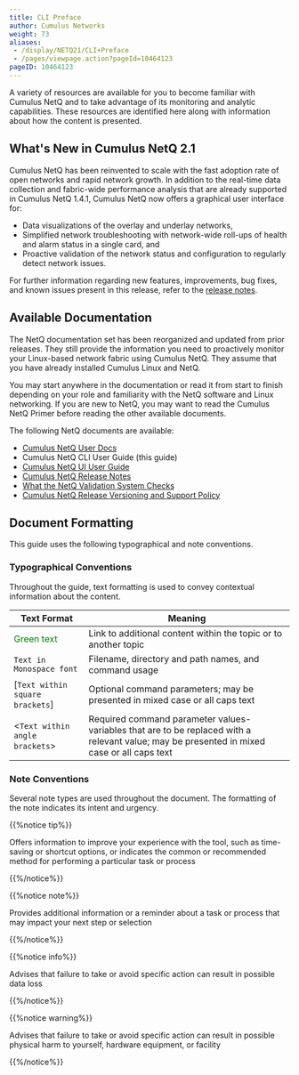 ```yaml
---
title: CLI Preface
author: Cumulus Networks
weight: 73
aliases:
 - /display/NETQ21/CLI+Preface
 - /pages/viewpage.action?pageId=10464123
pageID: 10464123
---
```

A variety of resources are available for you to become familiar with
Cumulus NetQ and to take advantage of its monitoring and analytic
capabilities. These resources are identified here along with information
about how the content is presented.

## What's New in Cumulus NetQ 2.1

Cumulus NetQ has been reinvented to scale with the fast adoption rate of
open networks and rapid network growth. In addition to the real-time
data collection and fabric-wide performance analysis that are already
supported in Cumulus NetQ 1.4.1, Cumulus NetQ now offers a graphical
user interface for:

  - Data visualizations of the overlay and underlay networks,
  - Simplified network troubleshooting with network-wide roll-ups of
    health and alarm status in a single card, and
  - Proactive validation of the network status and configuration to
    regularly detect network issues.

For further information regarding new features, improvements, bug fixes,
and known issues present in this release, refer to the [release
notes](https://support.cumulusnetworks.com/hc/en-us/articles/360017779214).

## Available Documentation

The NetQ
documentation set has been reorganized and updated from prior releases.
They still provide the information you need to proactively monitor your
Linux-based network fabric using Cumulus NetQ. They assume that you have
already installed Cumulus Linux and NetQ.

You may
start anywhere in the documentation or read it from start to finish
depending on your role and familiarity with the NetQ software and Linux
networking. If you are
new to NetQ, you may want to read the Cumulus NetQ Primer before reading
the other available documents.

The following NetQ documents are available:

  - [Cumulus NetQ User Docs](/version/cumulus-netq-21/)
  - Cumulus NetQ CLI User Guide (this guide)  
  - [Cumulus NetQ UI User Guide](/version/cumulus-netq-21/Cumulus-NetQ-UI-User-Guide/)
  - [Cumulus NetQ Release Notes](https://support.cumulusnetworks.com/hc/en-us/articles/360017779214)
  - [What the NetQ Validation System Checks](https://support.cumulusnetworks.com/hc/en-us/articles/360021961394)
  - [Cumulus NetQ Release Versioning and Support Policy](https://support.cumulusnetworks.com/hc/en-us/articles/360020782534)

## Document Formatting

This guide uses the following typographical and note conventions.

### Typographical Conventions

Throughout the guide, text formatting is
used to convey contextual information about the content.

| **Text Format**                   | **Meaning**                                                                                                                                |
| ------------------------------------------------------------------------ | --------------------------------------------------------------------------------------------------------------------------------------------------------------------------------- |
| <span style="color: #008000;"> Green text                         | Link to additional content within the topic or to another topic                                                                                                                   |
| `Text in Monospace font`                                                 | Filename, directory and path names, and command usage                                                                                       |
| \[`Text within square brackets`\]  | Optional command parameters; may be presented in mixed case or all caps text                                                                |
| \<`Text within angle brackets`\>   | Required command parameter values-variables that are to be replaced with a relevant value; may be presented in mixed case or all caps text  |

### Note Conventions

Several note types are used throughout
the document. The formatting of the note indicates its intent and
urgency.

{{%notice tip%}}

Offers information to improve your
experience with the tool, such as time-saving or shortcut options, or indicates the common or
recommended method for performing a particular task or process

{{%/notice%}}

{{%notice note%}}

Provides additional information or a reminder about a task or process
that may impact your next step or selection

{{%/notice%}}

{{%notice info%}}

Advises that failure to take or avoid specific action can result in
possible data loss

{{%/notice%}}

{{%notice warning%}}

Advises that failure to take or avoid specific action can result in
possible physical harm to yourself, hardware equipment, or facility

{{%/notice%}}

